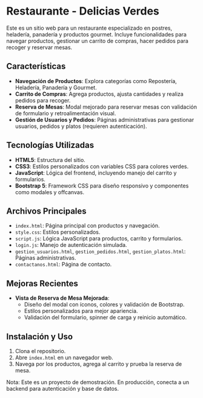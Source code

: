# Restaurante - Delicias Verdes

Este es un sitio web para un restaurante especializado en postres, heladería, panadería y productos gourmet. Incluye funcionalidades para navegar productos, gestionar un carrito de compras, hacer pedidos para recoger y reservar mesas.

## Características

- **Navegación de Productos**: Explora categorías como Repostería, Heladería, Panadería y Gourmet.
- **Carrito de Compras**: Agrega productos, ajusta cantidades y realiza pedidos para recoger.
- **Reserva de Mesas**: Modal mejorado para reservar mesas con validación de formulario y retroalimentación visual.
- **Gestión de Usuarios y Pedidos**: Páginas administrativas para gestionar usuarios, pedidos y platos (requieren autenticación).

## Tecnologías Utilizadas

- **HTML5**: Estructura del sitio.
- **CSS3**: Estilos personalizados con variables CSS para colores verdes.
- **JavaScript**: Lógica del frontend, incluyendo manejo del carrito y formularios.
- **Bootstrap 5**: Framework CSS para diseño responsivo y componentes como modales y offcanvas.

## Archivos Principales

- `index.html`: Página principal con productos y navegación.
- `style.css`: Estilos personalizados.
- `script.js`: Lógica JavaScript para productos, carrito y formularios.
- `login.js`: Manejo de autenticación simulada.
- `gestion_usuarios.html`, `gestion_pedidos.html`, `gestion_platos.html`: Páginas administrativas.
- `contactanos.html`: Página de contacto.

## Mejoras Recientes

- **Vista de Reserva de Mesa Mejorada**: 
  - Diseño del modal con íconos, colores y validación de Bootstrap.
  - Estilos personalizados para mejor apariencia.
  - Validación del formulario, spinner de carga y reinicio automático.

## Instalación y Uso

1. Clona el repositorio.
2. Abre `index.html` en un navegador web.
3. Navega por los productos, agrega al carrito y prueba la reserva de mesa.

Nota: Este es un proyecto de demostración. En producción, conecta a un backend para autenticación y base de datos.


